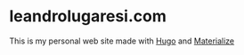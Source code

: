 # leandrolugaresi.com

This is my personal web site made with [Hugo](http://gohugo.io/) and [Materialize](http://materializecss.com/)

